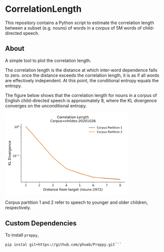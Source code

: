 # CorrelationLength

This repository contains a Python script to estimate the correlation length between a subset (e.g. nouns) of words in a corpus of 5M words of child-directed speech.

## About

A simple tool to plot the correlation length. 

The correlation length is the distance at which inter-word dependence falls to zero. once the distance exceeds the correlation length, it is as if all words are effectively independent. At this point, the conditional entropy equals the entropy.

The figure below shows that the correlation length for nouns in a corpus of English child-directed speech is approximately 8, where the KL divergence converges on the unconditional entropy.

<img src="images/part1vspart2.png" width="400">

Corpus partition 1 and 2 refer to speech to younger and older children, respectively. 

## Custom Dependencies

To install `preppy`, 

```bash
pip instal git+https://github.com/phueb/Preppy.git```
